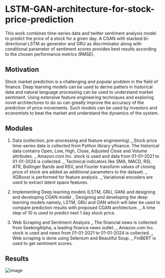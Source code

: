 # LSTM-GAN-architecture-for-stock-price-prediction

This work combines time-series data and twitter sentiment analysis model to predict the price of a stock for a given day. A CGAN with stacked bi-directional LSTM as generator and GRU as discriminator along with conditional parameter of sentiment scores provides best results according to the chosen performance metrics (RMSE). 

## Motivation
Stock market prediction is a challenging and popular problem in the field of finance.
Deep learning models can be used to derive patters in historical data and natural language processing can be used to understand market sentiment.
Using extensive feature engineering techniques and exploring novel architectures to do so can greatly improve the accuracy of the prediction of price movements.
Such models can be used by investors and economists to beat the market and understand the dynamics of the system.


## Modules
1. Data (collection, pre-processing and feature engineering)
   _ Stock price time-series data is collected from Python library yfinance. The historical data contains Open, Low, High, Close, Adjusted Close and Volume attributes. 
   _ Amazon.com Inc. stock is used and data from 01-01-2021 to 01-01-2024 is collected.
   _ Technical indicators like SMA, MACD, RSI, ATR, Bollinger Bands and RSV, and Fourier transform values of closing price of stock are added as additional parameters to the dataset.
   _ XGBoost is performed for feature analysis.
   _ Variational encoders are used to extract latent space features. 



2. Implementing Deep learning models (LSTM, GRU, GAN) and designing and developing CGAN model
   _ Designing and developing the deep learning models namely, LSTM, GRU and GAN which will later be used to compare prediction results with proposed CGAN architecture.
   _ A time step of 10 is used to predict next 1 day stock price.


4. Web Scraping and Sentiment Analysis
   _ The financial news is collected from SeekingAlpha, a leading finance news outlet.
   _ Amazon.com Inc. stock is used and news from 01-01-2021 to 01-01-2024 is collected.
   _ Web scraping is done using Selenium and Beautiful Soup.
   _ FinBERT is used to get sentiment scores.

## Results
![image](https://github.com/user-attachments/assets/024f303b-b98b-4d55-91a8-0f51a96ce8cf)









